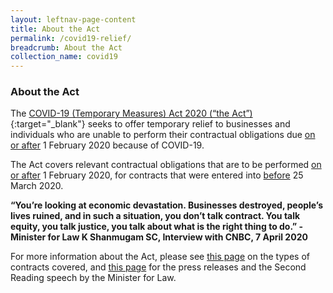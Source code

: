 ```yaml
---
layout: leftnav-page-content
title: About the Act
permalink: /covid19-relief/
breadcrumb: About the Act
collection_name: covid19
---
```

### About the Act ###

The [COVID-19 (Temporary Measures) Act 2020 (“the Act”)](https://sso.agc.gov.sg/Act/COVID19TMA2020){:target="_blank"} seeks to offer temporary relief to businesses and individuals who are unable to perform their contractual obligations due <u>on or after</u> 1 February 2020 because of COVID-19.
 
The Act covers relevant contractual obligations that are to be performed <u>on or after</u> 1 February 2020, for contracts that were entered into <u>before</u> 25 March 2020.
 
<b>“You’re looking at economic devastation. Businesses destroyed, people’s lives ruined, and in such a situation, you don’t talk contract. You talk equity, you talk justice, you talk about what is the right thing to do.” - Minister for Law K Shanmugam SC, Interview with CNBC, 7 April 2020</b>

For more information about the Act, please see [this page](/covid19-relief/types-of-contract) on the types of contracts covered, and [this page](/covid19-relief/resources) for the press releases and the Second Reading speech by the Minister for Law.
